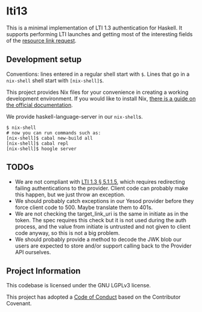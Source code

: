 # lti13

This is a minimal implementation of LTI 1.3 authentication for Haskell. It
supports performing LTI launches and getting most of the interesting fields of
the [resource link request](http://www.imsglobal.org/spec/lti/v1p3/#examplelinkrequest).

## Development setup

Conventions: lines entered in a regular shell start with `$`. Lines that go in
a `nix-shell` shell start with `[nix-shell]$`.

This project provides Nix files for your convenience in creating a working
development environment. If you would like to install Nix, [there is a guide on
the official documentation](https://nixos.org/nix/manual/#ch-installing-binary).

We provide haskell-language-server in our `nix-shell`s.

```
$ nix-shell
# now you can run commands such as:
[nix-shell]$ cabal new-build all
[nix-shell]$ cabal repl
[nix-shell]$ hoogle server
```

## TODOs

* We are not compliant with [LTI 1.3 §
  5.1.1.5](http://www.imsglobal.org/spec/security/v1p0/#authentication-error-response),
  which requires redirecting failing authentications to the provider. Client code
  can probably make this happen, but we just throw an exception.
* We should probably catch exceptions in our Yesod provider before they force
  client code to 500. Maybe translate them to 401s.
* We are not checking the target_link_uri is the same in initiate as in the
  token. The spec requires this check but it is not used during the auth process, and
  the value from initiate is untrusted and not given to client code anyway, so this is
  not a big problem.
* We should probably provide a method to decode the JWK blob our users are
  expected to store and/or support calling back to the Provider API ourselves.

## Project Information

This codebase is licensed under the GNU LGPLv3 license.

This project has adopted a [Code of Conduct](CODE_OF_CONDUCT.md) based on the
Contributor Covenant.
